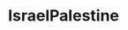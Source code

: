 ---
title: IsraelPalestine
crosslinks:
- Palestine
- Israel
- worldnews
- religion
- conspiracy
- jordan
- MapPorn
- Tunisia
- fiction
- GrammarNazi
- ipcirclejerk
- kurdistan
- Donald
- news
- place
---